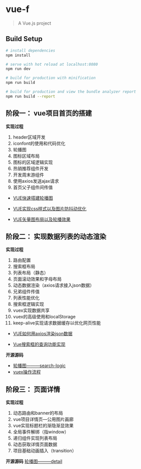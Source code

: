 # vue-f

> A Vue.js project

## Build Setup

``` bash
# install dependencies
npm install

# serve with hot reload at localhost:8080
npm run dev

# build for production with minification
npm run build

# build for production and view the bundle analyzer report
npm run build --report
```

## 阶段一： vue项目首页的搭建

**实现过程**

 1. header区域开发
 2. iconfont的使用和代码优化
 3. 轮播图
 4. 图标区域布局
 5. 图标的区域逻辑实现
 6. 热销推荐组件开发
 7. 开发周末游组件
 8. 使用axios发送ajax请求
 9. 首页父子组件间传值


 - [VUE快速搭建轮播图](https://blog.csdn.net/szuwaterbrother/article/details/106132833)
 - [VUE实现css样式以及图片防抖动优化](https://blog.csdn.net/szuwaterbrother/article/details/106147740)

 - [VUE矢量图布局以及轮播效果](https://blog.csdn.net/szuwaterbrother/article/details/106158131)



## 阶段二： 实现数据列表的动态渲染
**实现过程**
 1. 路由配置
 2. 搜索框布局
 3. 列表布局（静态）
 4. 页面滚动效果和字母布局
 5. 动态数据渲染（axios请求接入json数据）
 6. 兄弟组件传值
 7. 列表性能优化
 8. 搜索框逻辑实现
 9. vuex实现数据共享
10. vuex的高级使用和localStorage
 11.  keep-alive实现请求数据缓存以优化网页性能




 - [VUE如何用axios渲染json数据](https://blog.csdn.net/szuwaterbrother/article/details/106183612)

 - [Vue搜索框的查询功能实现](https://blog.csdn.net/szuwaterbrother/article/details/106195515)




**开源源码**

 - [轮播图———search-logic](https://github.com/waterbrother2019122132/vue-.git)
 - [vuex操作流程](https://blog.csdn.net/szuwaterbrother/article/details/106223077)
## 阶段三： 页面详情

**实现过程**

 1. 动态路由和banner的布局
 2. vue项目详情页—公用图片画廊
 3. vue实现标题栏的渐隐渐显效果
 4. 全局事件解绑（指window）
 5. 递归组件实现列表布局
 6. 动态获取详情页面数据
 7. 项目基础动画插入（transition）

**开源源码**
[轮播图———detail](https://github.com/waterbrother2019122132/vue-.git)
